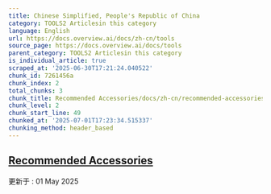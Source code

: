 ```yaml
---
title: Chinese Simplified, People's Republic of China
category: TOOLS2 Articlesin this category
language: English
url: https://docs.overview.ai/docs/zh-cn/tools
source_page: https://docs.overview.ai/docs/tools
parent_category: TOOLS2 Articlesin this category
is_individual_article: true
scraped_at: '2025-06-30T17:21:24.040522'
chunk_id: 7261456a
chunk_index: 2
total_chunks: 3
chunk_title: Recommended Accessories/docs/zh-cn/recommended-accessories-2
chunk_level: 2
chunk_start_line: 49
chunked_at: '2025-07-01T17:23:34.515337'
chunking_method: header_based
---
```


## [Recommended Accessories](/docs/zh-cn/recommended-accessories-2)

更新于 : 01 May 2025
